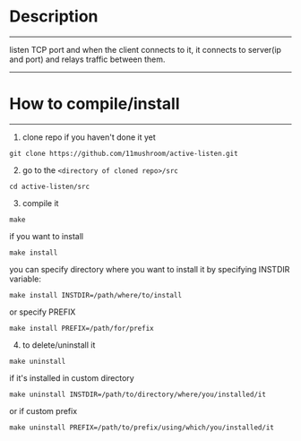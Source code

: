 # Description
------
listen TCP port and when the client connects to it, it connects to server(ip and port) and relays traffic between them.

------
# How to compile/install
------
1. clone repo if you haven't done it yet
```
git clone https://github.com/11mushroom/active-listen.git
```

2. go to the `<directory of cloned repo>/src`
```
cd active-listen/src
```

3. compile it
```
make
```
if you want to install
```
make install
```
you can specify directory where you want to install it by specifying INSTDIR variable:
```
make install INSTDIR=/path/where/to/install
```
or specify PREFIX
```
make install PREFIX=/path/for/prefix
```

4. to delete/uninstall it
```
make uninstall
```
if it's installed in custom directory
```
make uninstall INSTDIR=/path/to/directory/where/you/installed/it
```
or if custom prefix
```
make uninstall PREFIX=/path/to/prefix/using/which/you/installed/it
```

